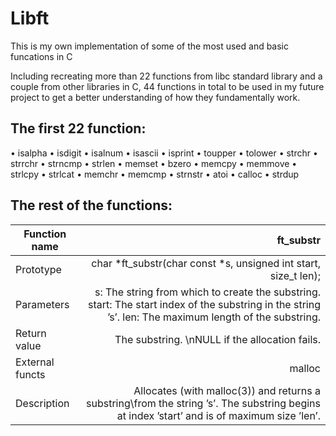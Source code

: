 # Libft
This is my own implementation of some of the 
most used and basic funcations in C

Including recreating more than 22 functions from libc standard library and a couple from other libraries in C,
44 functions in total to be used in my future project to get a better understanding of how they fundamentally work.

## The first 22 function:

• isalpha
• isdigit
• isalnum
• isascii
• isprint
• toupper
• tolower
• strchr
• strrchr
• strncmp
• strlen
• memset
• bzero
• memcpy
• memmove
• strlcpy
• strlcat
• memchr
• memcmp
• strnstr
• atoi
• calloc
• strdup

## The rest of the functions:

|Function name|ft_substr|
|---------------|----------:|
|Prototype|char *ft_substr(char const *s, unsigned int start, size_t len);|
|Parameters|s: The string from which to create the substring. start: The start index of the substring in the string ’s’. len: The maximum length of the substring.|
|Return value|The substring.  \nNULL if the allocation fails.|
|External functs|malloc|
|Description|Allocates (with malloc(3)) and returns a substring\from the string ’s’. The substring begins at index ’start’ and is of maximum size ’len’.|
